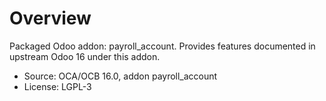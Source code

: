 # Overview

Packaged Odoo addon: payroll_account. Provides features documented in upstream Odoo 16 under this addon.

- Source: OCA/OCB 16.0, addon payroll_account
- License: LGPL-3
